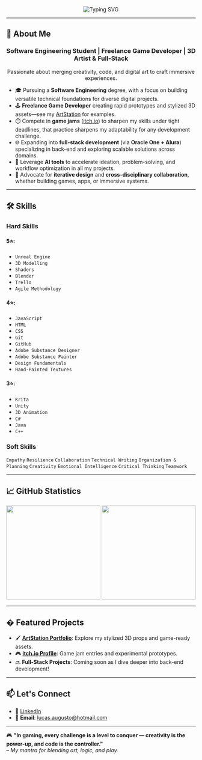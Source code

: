 <div align="center">
  <img src="https://readme-typing-svg.demolab.com?font=Fira+Code&weight=700&size=24&duration=3000&pause=1000&center=true&width=435&lines=Hi!+I'm+Lucas+Silva!;Welcome+to+my+GitHub+profile!" alt="Typing SVG" />
</div>

---

## 📢 About Me

<div align="center">
    <h3><strong>Software Engineering Student | Freelance Game Developer | 3D Artist & Full-Stack </strong></h3>
    <p>Passionate about merging creativity, code, and digital art to craft immersive experiences.</p>
    <p></p>
</div>

- 🎓 Pursuing a **Software Engineering** degree, with a focus on building versatile technical foundations for diverse digital projects.  
- 🕹️ **Freelance Game Developer** creating rapid prototypes and stylized 3D assets—see my [ArtStation](https://www.artstation.com/lucasaugust) for examples.  
- ⏱️ Compete in **game jams** ([itch.io](https://nibirutta.itch.io/)) to sharpen my skills under tight deadlines, that practice sharpens my adaptability for any development challenge.  
- 🌐 Expanding into **full-stack development** (via **Oracle One + Alura**) specializing in back-end and exploring scalable solutions across domains.  
- 🤖 Leverage **AI tools** to accelerate ideation, problem-solving, and workflow optimization in all my projects.  
- 🔄 Advocate for **iterative design** and **cross-disciplinary collaboration**, whether building games, apps, or immersive systems.  

---

## 🛠️ Skills  

### **Hard Skills**  
#### 5⭐:  
- `Unreal Engine` 
- `3D Modelling`
- `Shaders`
- `Blender`
- `Trello`
- `Agile Methodology`  
#### 4⭐:
- `JavaScript`
- `HTML`
- `CSS`  
- `Git`
- `GitHub`
- `Adobe Substance Designer`
- `Adobe Substance Painter`
- `Design Fundamentals`
- `Hand-Painted Textures`  
#### 3⭐:  
- `Krita`
- `Unity`
- `3D Animation`
- `C#`
- `Java`
- `C++`

### **Soft Skills**  
`Empathy` `Resilience` `Collaboration` `Technical Writing` `Organization & Planning` `Creativity` `Emotional Intelligence` `Critical Thinking` `Teamwork`  

---

<div>
    <h2>📈 GitHub Statistics</h2>
    <div align="center">
      <img height="250" src="https://github-readme-stats.vercel.app/api?username=nibirutta&theme=dark"/>
      <img height="250" src="https://github-readme-stats.vercel.app/api/top-langs/?username=nibirutta&layout=donut-vertical&theme=dark"/>
    </div>
</div>

---

## � Featured Projects

- 🖌️ **[ArtStation Portfolio](https://www.artstation.com/lucasaugust)**: Explore my stylized 3D props and game-ready assets.
- 🎮 **[itch.io Profile](https://nibirutta.itch.io/)**: Game jam entries and experimental prototypes.
- 🔜 **Full-Stack Projects**: Coming soon as I dive deeper into back-end development!

---

## 📫 Let's Connect

- 💼 [LinkedIn](https://linkedin.com/in/yourprofile)
- 📧 **Email**: lucas.augusto@hotmail.com

---

🎮 **"In gaming, every challenge is a level to conquer — creativity is the power-up, and code is the controller."**  
*– My mantra for blending art, logic, and play.*

